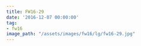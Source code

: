 ```yaml
---
title: FW16-29
date: '2016-12-07 00:00:00'
tag:
- fw16
image_path: "/assets/images/fw16/lg/fw16-29.jpg"
---
```

